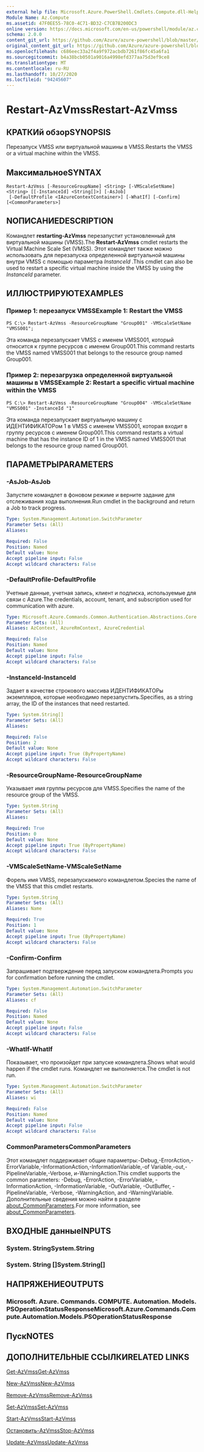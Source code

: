 ```yaml
---
external help file: Microsoft.Azure.PowerShell.Cmdlets.Compute.dll-Help.xml
Module Name: Az.Compute
ms.assetid: 47F0EE55-78C0-4C71-BD32-C7CB7B200DC3
online version: https://docs.microsoft.com/en-us/powershell/module/az.compute/restart-azvmss
schema: 2.0.0
content_git_url: https://github.com/Azure/azure-powershell/blob/master/src/Compute/Compute/help/Restart-AzVmss.md
original_content_git_url: https://github.com/Azure/azure-powershell/blob/master/src/Compute/Compute/help/Restart-AzVmss.md
ms.openlocfilehash: c686eec33a2f4a9f972acbdb7261f86fc45a6fa1
ms.sourcegitcommit: b4a38bcb0501a9016a4998efd377aa75d3ef9ce8
ms.translationtype: MT
ms.contentlocale: ru-RU
ms.lasthandoff: 10/27/2020
ms.locfileid: "94245607"
---
```

# <span data-ttu-id="65782-101">Restart-AzVmss</span><span class="sxs-lookup"><span data-stu-id="65782-101">Restart-AzVmss</span></span>

## <span data-ttu-id="65782-102">КРАТКИй обзор</span><span class="sxs-lookup"><span data-stu-id="65782-102">SYNOPSIS</span></span>
<span data-ttu-id="65782-103">Перезапуск VMSS или виртуальной машины в VMSS.</span><span class="sxs-lookup"><span data-stu-id="65782-103">Restarts the VMSS or a virtual machine within the VMSS.</span></span>

## <span data-ttu-id="65782-104">Максимальное</span><span class="sxs-lookup"><span data-stu-id="65782-104">SYNTAX</span></span>

```
Restart-AzVmss [-ResourceGroupName] <String> [-VMScaleSetName] <String> [[-InstanceId] <String[]>] [-AsJob]
 [-DefaultProfile <IAzureContextContainer>] [-WhatIf] [-Confirm] [<CommonParameters>]
```

## <span data-ttu-id="65782-105">NОПИСАНИЕ</span><span class="sxs-lookup"><span data-stu-id="65782-105">DESCRIPTION</span></span>
<span data-ttu-id="65782-106">Командлет **restarting-AzVmss** перезапустит установленный для виртуальной машины (VMSS).</span><span class="sxs-lookup"><span data-stu-id="65782-106">The **Restart-AzVmss** cmdlet restarts the Virtual Machine Scale Set (VMSS).</span></span>
<span data-ttu-id="65782-107">Этот командлет также можно использовать для перезапуска определенной виртуальной машины внутри VMSS с помощью параметра *InstanceId* .</span><span class="sxs-lookup"><span data-stu-id="65782-107">This cmdlet can also be used to restart a specific virtual machine inside the VMSS by using the *InstanceId* parameter.</span></span>

## <span data-ttu-id="65782-108">ИЛЛЮСТРИРУЮТ</span><span class="sxs-lookup"><span data-stu-id="65782-108">EXAMPLES</span></span>

### <span data-ttu-id="65782-109">Пример 1: перезапуск VMSS</span><span class="sxs-lookup"><span data-stu-id="65782-109">Example 1: Restart the VMSS</span></span>
```
PS C:\> Restart-AzVmss -ResourceGroupName "Group001" -VMScaleSetName "VMSS001";
```

<span data-ttu-id="65782-110">Эта команда перезапускает VMSS с именем VMSS001, который относится к группе ресурсов с именем Group001.</span><span class="sxs-lookup"><span data-stu-id="65782-110">This command restarts the VMSS named VMSS001 that belongs to the resource group named Group001.</span></span>

### <span data-ttu-id="65782-111">Пример 2: перезагрузка определенной виртуальной машины в VMSS</span><span class="sxs-lookup"><span data-stu-id="65782-111">Example 2: Restart a specific virtual machine within the VMSS</span></span>
```
PS C:\> Restart-AzVmss -ResourceGroupName "Group004" -VMScaleSetName "VMSS001" -InstanceId "1"
```

<span data-ttu-id="65782-112">Эта команда перезапускает виртуальную машину с ИДЕНТИФИКАТОРом 1 в VMSS с именем VMSS001, которая входит в группу ресурсов с именем Group001.</span><span class="sxs-lookup"><span data-stu-id="65782-112">This command restarts a virtual machine that has the instance ID of 1 in the VMSS named VMSS001 that belongs to the resource group named Group001.</span></span>

## <span data-ttu-id="65782-113">ПАРАМЕТРЫ</span><span class="sxs-lookup"><span data-stu-id="65782-113">PARAMETERS</span></span>

### <span data-ttu-id="65782-114">-AsJob</span><span class="sxs-lookup"><span data-stu-id="65782-114">-AsJob</span></span>
<span data-ttu-id="65782-115">Запустите командлет в фоновом режиме и верните задание для отслеживания хода выполнения.</span><span class="sxs-lookup"><span data-stu-id="65782-115">Run cmdlet in the background and return a Job to track progress.</span></span>

```yaml
Type: System.Management.Automation.SwitchParameter
Parameter Sets: (All)
Aliases:

Required: False
Position: Named
Default value: None
Accept pipeline input: False
Accept wildcard characters: False
```

### <span data-ttu-id="65782-116">-DefaultProfile</span><span class="sxs-lookup"><span data-stu-id="65782-116">-DefaultProfile</span></span>
<span data-ttu-id="65782-117">Учетные данные, учетная запись, клиент и подписка, используемые для связи с Azure.</span><span class="sxs-lookup"><span data-stu-id="65782-117">The credentials, account, tenant, and subscription used for communication with azure.</span></span>

```yaml
Type: Microsoft.Azure.Commands.Common.Authentication.Abstractions.Core.IAzureContextContainer
Parameter Sets: (All)
Aliases: AzContext, AzureRmContext, AzureCredential

Required: False
Position: Named
Default value: None
Accept pipeline input: False
Accept wildcard characters: False
```

### <span data-ttu-id="65782-118">-InstanceId</span><span class="sxs-lookup"><span data-stu-id="65782-118">-InstanceId</span></span>
<span data-ttu-id="65782-119">Задает в качестве строкового массива ИДЕНТИФИКАТОРы экземпляров, которые необходимо перезапустить.</span><span class="sxs-lookup"><span data-stu-id="65782-119">Specifies, as a string array, the ID of the instances that need restarted.</span></span>

```yaml
Type: System.String[]
Parameter Sets: (All)
Aliases:

Required: False
Position: 2
Default value: None
Accept pipeline input: True (ByPropertyName)
Accept wildcard characters: False
```

### <span data-ttu-id="65782-120">-ResourceGroupName</span><span class="sxs-lookup"><span data-stu-id="65782-120">-ResourceGroupName</span></span>
<span data-ttu-id="65782-121">Указывает имя группы ресурсов для VMSS.</span><span class="sxs-lookup"><span data-stu-id="65782-121">Specifies the name of the resource group of the VMSS.</span></span>

```yaml
Type: System.String
Parameter Sets: (All)
Aliases:

Required: True
Position: 0
Default value: None
Accept pipeline input: True (ByPropertyName)
Accept wildcard characters: False
```

### <span data-ttu-id="65782-122">-VMScaleSetName</span><span class="sxs-lookup"><span data-stu-id="65782-122">-VMScaleSetName</span></span>
<span data-ttu-id="65782-123">Форель имя VMSS, перезапускаемого командлетом.</span><span class="sxs-lookup"><span data-stu-id="65782-123">Species the name of the VMSS that this cmdlet restarts.</span></span>

```yaml
Type: System.String
Parameter Sets: (All)
Aliases: Name

Required: True
Position: 1
Default value: None
Accept pipeline input: True (ByPropertyName)
Accept wildcard characters: False
```

### <span data-ttu-id="65782-124">-Confirm</span><span class="sxs-lookup"><span data-stu-id="65782-124">-Confirm</span></span>
<span data-ttu-id="65782-125">Запрашивает подтверждение перед запуском командлета.</span><span class="sxs-lookup"><span data-stu-id="65782-125">Prompts you for confirmation before running the cmdlet.</span></span>

```yaml
Type: System.Management.Automation.SwitchParameter
Parameter Sets: (All)
Aliases: cf

Required: False
Position: Named
Default value: None
Accept pipeline input: False
Accept wildcard characters: False
```

### <span data-ttu-id="65782-126">-WhatIf</span><span class="sxs-lookup"><span data-stu-id="65782-126">-WhatIf</span></span>
<span data-ttu-id="65782-127">Показывает, что произойдет при запуске командлета.</span><span class="sxs-lookup"><span data-stu-id="65782-127">Shows what would happen if the cmdlet runs.</span></span> <span data-ttu-id="65782-128">Командлет не выполняется.</span><span class="sxs-lookup"><span data-stu-id="65782-128">The cmdlet is not run.</span></span>

```yaml
Type: System.Management.Automation.SwitchParameter
Parameter Sets: (All)
Aliases: wi

Required: False
Position: Named
Default value: None
Accept pipeline input: False
Accept wildcard characters: False
```

### <span data-ttu-id="65782-129">CommonParameters</span><span class="sxs-lookup"><span data-stu-id="65782-129">CommonParameters</span></span>
<span data-ttu-id="65782-130">Этот командлет поддерживает общие параметры:-Debug,-ErrorAction,-ErrorVariable,-InformationAction,-InformationVariable,-of Variable,-out,-PipelineVariable,-Verbose, и-WarningAction.</span><span class="sxs-lookup"><span data-stu-id="65782-130">This cmdlet supports the common parameters: -Debug, -ErrorAction, -ErrorVariable, -InformationAction, -InformationVariable, -OutVariable, -OutBuffer, -PipelineVariable, -Verbose, -WarningAction, and -WarningVariable.</span></span> <span data-ttu-id="65782-131">Дополнительные сведения можно найти в разделе [about_CommonParameters](http://go.microsoft.com/fwlink/?LinkID=113216).</span><span class="sxs-lookup"><span data-stu-id="65782-131">For more information, see [about_CommonParameters](http://go.microsoft.com/fwlink/?LinkID=113216).</span></span>

## <span data-ttu-id="65782-132">ВХОДНЫЕ данные</span><span class="sxs-lookup"><span data-stu-id="65782-132">INPUTS</span></span>

### <span data-ttu-id="65782-133">System. String</span><span class="sxs-lookup"><span data-stu-id="65782-133">System.String</span></span>

### <span data-ttu-id="65782-134">System. String []</span><span class="sxs-lookup"><span data-stu-id="65782-134">System.String[]</span></span>

## <span data-ttu-id="65782-135">НАПРЯЖЕНИЕ</span><span class="sxs-lookup"><span data-stu-id="65782-135">OUTPUTS</span></span>

### <span data-ttu-id="65782-136">Microsoft. Azure. Commands. COMPUTE. Automation. Models. PSOperationStatusResponse</span><span class="sxs-lookup"><span data-stu-id="65782-136">Microsoft.Azure.Commands.Compute.Automation.Models.PSOperationStatusResponse</span></span>

## <span data-ttu-id="65782-137">Пуск</span><span class="sxs-lookup"><span data-stu-id="65782-137">NOTES</span></span>

## <span data-ttu-id="65782-138">ДОПОЛНИТЕЛЬНЫЕ ССЫЛКИ</span><span class="sxs-lookup"><span data-stu-id="65782-138">RELATED LINKS</span></span>

[<span data-ttu-id="65782-139">Get-AzVmss</span><span class="sxs-lookup"><span data-stu-id="65782-139">Get-AzVmss</span></span>](./Get-AzVmss.md)

[<span data-ttu-id="65782-140">New-AzVmss</span><span class="sxs-lookup"><span data-stu-id="65782-140">New-AzVmss</span></span>](./New-AzVmss.md)

[<span data-ttu-id="65782-141">Remove-AzVmss</span><span class="sxs-lookup"><span data-stu-id="65782-141">Remove-AzVmss</span></span>](./Remove-AzVmss.md)

[<span data-ttu-id="65782-142">Set-AzVmss</span><span class="sxs-lookup"><span data-stu-id="65782-142">Set-AzVmss</span></span>](./Set-AzVmss.md)

[<span data-ttu-id="65782-143">Start-AzVmss</span><span class="sxs-lookup"><span data-stu-id="65782-143">Start-AzVmss</span></span>](./Start-AzVmss.md)

[<span data-ttu-id="65782-144">Остановить-AzVmss</span><span class="sxs-lookup"><span data-stu-id="65782-144">Stop-AzVmss</span></span>](./Stop-AzVmss.md)

[<span data-ttu-id="65782-145">Update-AzVmss</span><span class="sxs-lookup"><span data-stu-id="65782-145">Update-AzVmss</span></span>](./Update-AzVmss.md)



